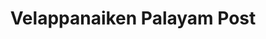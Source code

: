 ---
title: Velappanaiken Palayam Post
url: /velappanaiken-palayam-post/
latitude: 10.903
longitude: 77.157
---